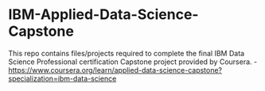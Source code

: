 # IBM-Applied-Data-Science-Capstone
This repo contains files/projects required to complete the final IBM Data Science Professional certification Capstone project provided by Coursera. - https://www.coursera.org/learn/applied-data-science-capstone?specialization=ibm-data-science
